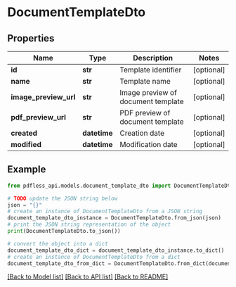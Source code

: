 # DocumentTemplateDto


## Properties

Name | Type | Description | Notes
------------ | ------------- | ------------- | -------------
**id** | **str** | Template identifier | [optional] 
**name** | **str** | Template name | [optional] 
**image_preview_url** | **str** | Image preview of document template | [optional] 
**pdf_preview_url** | **str** | PDF preview of document template | [optional] 
**created** | **datetime** | Creation date | [optional] 
**modified** | **datetime** | Modification date | [optional] 

## Example

```python
from pdfless_api.models.document_template_dto import DocumentTemplateDto

# TODO update the JSON string below
json = "{}"
# create an instance of DocumentTemplateDto from a JSON string
document_template_dto_instance = DocumentTemplateDto.from_json(json)
# print the JSON string representation of the object
print(DocumentTemplateDto.to_json())

# convert the object into a dict
document_template_dto_dict = document_template_dto_instance.to_dict()
# create an instance of DocumentTemplateDto from a dict
document_template_dto_from_dict = DocumentTemplateDto.from_dict(document_template_dto_dict)
```
[[Back to Model list]](../README.md#documentation-for-models) [[Back to API list]](../README.md#documentation-for-api-endpoints) [[Back to README]](../README.md)


